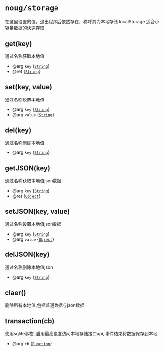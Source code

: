# `noug/storage`

在这里设置的值，退出程序后依然存在，称呼其为本地存储 localStorage 适合小容量数据的快速存取

## get(key)

通过名称获取本地值

* @arg `key` {[`String`]}
* @ret {[`String`]}

## set(key, value)

通过名称设置本地值

* @arg `key` {[`String`]}
* @arg `value` {[`String`]}

## del(key)

通过名称删除本地值

* @arg `key` {[`String`]}

## getJSON(key)

通过名称获取本地值json数据

* @arg `key` {[`String`]}
* @ret {[`Object`]}

## setJSON(key, value)

通过名称设置本地值json数据

* @arg `key` {[`String`]}
* @arg `value` {[`Object`]}

## delJSON(key)

通过名称删除本地值json

* @arg `key` {[`String`]}

## claer()

删除所有本地值,包括普通数据与json数据

## transaction(cb)

使用sqlite事物, 启用最高速度访问本地存储接口api, 事件结束将数据保存到本地

* @arg `cb` {[`Function`]}


[`Object`]: https://developer.mozilla.org/en-US/docs/Web/JavaScript/Reference/Global_Objects/Object
[`String`]: https://developer.mozilla.org/en-US/docs/Web/JavaScript/Reference/Global_Objects/String
[`Function`]: https://developer.mozilla.org/en-US/docs/Web/JavaScript/Reference/Global_Objects/Function
